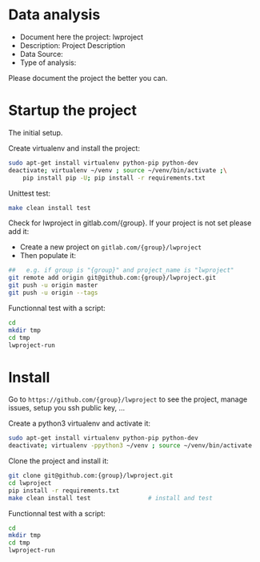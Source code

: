# Data analysis
- Document here the project: lwproject
- Description: Project Description
- Data Source:
- Type of analysis:

Please document the project the better you can.

# Startup the project

The initial setup.

Create virtualenv and install the project:
```bash
sudo apt-get install virtualenv python-pip python-dev
deactivate; virtualenv ~/venv ; source ~/venv/bin/activate ;\
    pip install pip -U; pip install -r requirements.txt
```

Unittest test:
```bash
make clean install test
```

Check for lwproject in gitlab.com/{group}.
If your project is not set please add it:

- Create a new project on `gitlab.com/{group}/lwproject`
- Then populate it:

```bash
##   e.g. if group is "{group}" and project_name is "lwproject"
git remote add origin git@github.com:{group}/lwproject.git
git push -u origin master
git push -u origin --tags
```

Functionnal test with a script:

```bash
cd
mkdir tmp
cd tmp
lwproject-run
```

# Install

Go to `https://github.com/{group}/lwproject` to see the project, manage issues,
setup you ssh public key, ...

Create a python3 virtualenv and activate it:

```bash
sudo apt-get install virtualenv python-pip python-dev
deactivate; virtualenv -ppython3 ~/venv ; source ~/venv/bin/activate
```

Clone the project and install it:

```bash
git clone git@github.com:{group}/lwproject.git
cd lwproject
pip install -r requirements.txt
make clean install test                # install and test
```
Functionnal test with a script:

```bash
cd
mkdir tmp
cd tmp
lwproject-run
```
